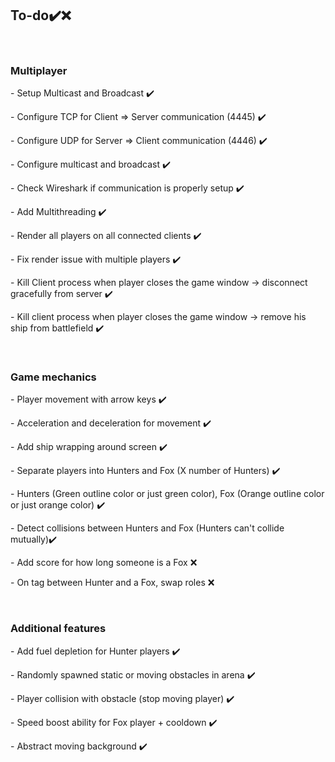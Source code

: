 <h2>To-do✔️❌</h2>
<br>
<h3>Multiplayer</h3>
<p>- Setup Multicast and Broadcast ✔️</p>
<p>- Configure TCP for Client => Server communication (4445) ✔️</p>
<p>- Configure UDP for Server => Client communication (4446) ✔️</p>
<p>- Configure multicast and broadcast ✔️</p>
<p>- Check Wireshark if communication is properly setup ✔️</p>
<p>- Add Multithreading ✔️</p>
<p>- Render all players on all connected clients ✔️</p>
<p>- Fix render issue with multiple players ✔️</p>
<p>- Kill Client process when player closes the game window -> disconnect gracefully from server ✔️</p>
<p>- Kill client process when player closes the game window -> remove his ship from battlefield  ✔️</p>
<br>
<h3>Game mechanics</h3>
<p>- Player movement with arrow keys ✔️</p>
<p>- Acceleration and deceleration for movement ✔️</p>
<p>- Add ship wrapping around screen ✔️</p>
<p>- Separate players into Hunters and Fox (X number of Hunters) ✔️</p>
<p>- Hunters (Green outline color or just green color), Fox (Orange outline color or just orange color) ✔️</p>
<p>- Detect collisions between Hunters and Fox (Hunters can't collide mutually)✔️</p>
<p>- Add score for how long someone is a Fox ❌</p>
<p>- On tag between Hunter and a Fox, swap roles ❌</p>
<br>
<h3>Additional features</h3>
<p>- Add fuel depletion for Hunter players ✔️</p>
<p>- Randomly spawned static or moving obstacles in arena ✔️</p>
<p>- Player collision with obstacle (stop moving player) ✔️</p>
<p>- Speed boost ability for Fox player + cooldown ✔️</p>
<p>- Abstract moving background ✔️</p>
